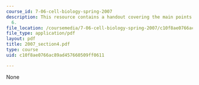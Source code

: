 ```yaml
---
course_id: 7-06-cell-biology-spring-2007
description: This resource contains a handout covering the main points of lecture
  6.
file_location: /coursemedia/7-06-cell-biology-spring-2007/c10f8ae0766ac89ad457660509ff0611_2007_section4.pdf
file_type: application/pdf
layout: pdf
title: 2007_section4.pdf
type: course
uid: c10f8ae0766ac89ad457660509ff0611

---
```

None